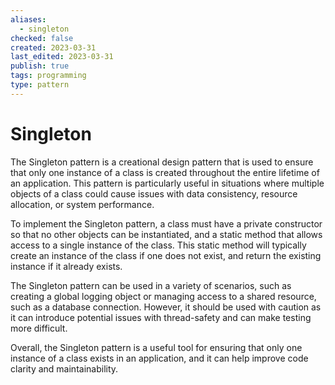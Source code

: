 ```yaml
---
aliases:
  - singleton
checked: false
created: 2023-03-31
last_edited: 2023-03-31
publish: true
tags: programming
type: pattern
---
```

# Singleton

The Singleton pattern is a creational design pattern that is used to ensure that only one instance of a class is created throughout the entire lifetime of an application. This pattern is particularly useful in situations where multiple objects of a class could cause issues with data consistency, resource allocation, or system performance.

To implement the Singleton pattern, a class must have a private constructor so that no other objects can be instantiated, and a static method that allows access to a single instance of the class. This static method will typically create an instance of the class if one does not exist, and return the existing instance if it already exists.

The Singleton pattern can be used in a variety of scenarios, such as creating a global logging object or managing access to a shared resource, such as a database connection. However, it should be used with caution as it can introduce potential issues with thread-safety and can make testing more difficult.

Overall, the Singleton pattern is a useful tool for ensuring that only one instance of a class exists in an application, and it can help improve code clarity and maintainability.
